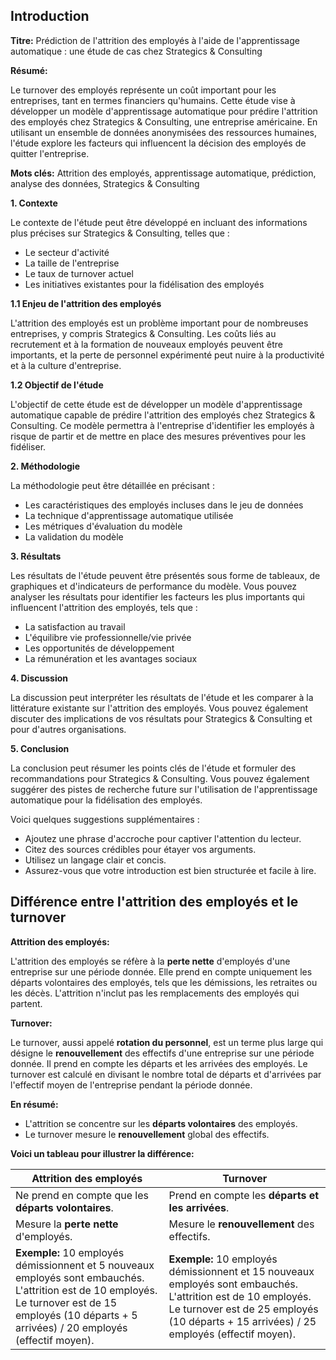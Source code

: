 ## Introduction

**Titre:** Prédiction de l'attrition des employés à l'aide de l'apprentissage automatique : une étude de cas chez Strategics & Consulting

**Résumé:**

Le turnover des employés représente un coût important pour les entreprises, tant en termes financiers qu'humains. Cette étude vise à développer un modèle d'apprentissage automatique pour prédire l'attrition des employés chez Strategics & Consulting, une entreprise américaine. En utilisant un ensemble de données anonymisées des ressources humaines, l'étude explore les facteurs qui influencent la décision des employés de quitter l'entreprise.

**Mots clés:** Attrition des employés, apprentissage automatique, prédiction, analyse des données, Strategics & Consulting

**1. Contexte**

Le contexte de l'étude peut être développé en incluant des informations plus précises sur Strategics & Consulting, telles que :

* Le secteur d'activité
* La taille de l'entreprise
* Le taux de turnover actuel
* Les initiatives existantes pour la fidélisation des employés

**1.1 Enjeu de l'attrition des employés**

L'attrition des employés est un problème important pour de nombreuses entreprises, y compris Strategics & Consulting. Les coûts liés au recrutement et à la formation de nouveaux employés peuvent être importants, et la perte de personnel expérimenté peut nuire à la productivité et à la culture d'entreprise.

**1.2 Objectif de l'étude**

L'objectif de cette étude est de développer un modèle d'apprentissage automatique capable de prédire l'attrition des employés chez Strategics & Consulting. Ce modèle permettra à l'entreprise d'identifier les employés à risque de partir et de mettre en place des mesures préventives pour les fidéliser.

**2. Méthodologie**

La méthodologie peut être détaillée en précisant :

* Les caractéristiques des employés incluses dans le jeu de données
* La technique d'apprentissage automatique utilisée
* Les métriques d'évaluation du modèle
* La validation du modèle

**3. Résultats**

Les résultats de l'étude peuvent être présentés sous forme de tableaux, de graphiques et d'indicateurs de performance du modèle. Vous pouvez analyser les résultats pour identifier les facteurs les plus importants qui influencent l'attrition des employés, tels que :

* La satisfaction au travail
* L'équilibre vie professionnelle/vie privée
* Les opportunités de développement
* La rémunération et les avantages sociaux

**4. Discussion**

La discussion peut interpréter les résultats de l'étude et les comparer à la littérature existante sur l'attrition des employés. Vous pouvez également discuter des implications de vos résultats pour Strategics & Consulting et pour d'autres organisations.

**5. Conclusion**

La conclusion peut résumer les points clés de l'étude et formuler des recommandations pour Strategics & Consulting. Vous pouvez également suggérer des pistes de recherche future sur l'utilisation de l'apprentissage automatique pour la fidélisation des employés.

Voici quelques suggestions supplémentaires :
* Ajoutez une phrase d'accroche pour captiver l'attention du lecteur.
* Citez des sources crédibles pour étayer vos arguments.
* Utilisez un langage clair et concis.
* Assurez-vous que votre introduction est bien structurée et facile à lire.

## Différence entre l'attrition des employés et le turnover

**Attrition des employés:**

L'attrition des employés se réfère à la **perte nette** d'employés d'une entreprise sur une période donnée. Elle prend en compte uniquement les départs volontaires des employés, tels que les démissions, les retraites ou les décès. L'attrition n'inclut pas les remplacements des employés qui partent.

**Turnover:**

Le turnover, aussi appelé **rotation du personnel**, est un terme plus large qui désigne le **renouvellement** des effectifs d'une entreprise sur une période donnée. Il prend en compte les départs et les arrivées des employés. Le turnover est calculé en divisant le nombre total de départs et d'arrivées par l'effectif moyen de l'entreprise pendant la période donnée.

**En résumé:**

* L'attrition se concentre sur les **départs volontaires** des employés.
* Le turnover mesure le **renouvellement** global des effectifs.

**Voici un tableau pour illustrer la différence:**

| **Attrition des employés** | **Turnover** |
|---|---|
| Ne prend en compte que les **départs volontaires**. | Prend en compte les **départs et les arrivées**. |
| Mesure la **perte nette** d'employés. | Mesure le **renouvellement** des effectifs. |
| **Exemple:** 10 employés démissionnent et 5 nouveaux employés sont embauchés. L'attrition est de 10 employés. Le turnover est de 15 employés (10 départs + 5 arrivées) / 20 employés (effectif moyen). | **Exemple:** 10 employés démissionnent et 15 nouveaux employés sont embauchés. L'attrition est de 10 employés. Le turnover est de 25 employés (10 départs + 15 arrivées) / 25 employés (effectif moyen). |

